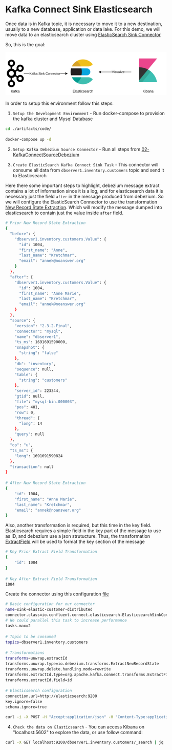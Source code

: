 # Kafka Connect Sink Elasticsearch

Once data is in Kafka topic, it is necessary to move it to a new destination, usually to a new database, application or data lake. For this demo, we will move data to an elasticsearch cluster using [ElasticSearch Sink Connector](https://www.confluent.io/hub/confluentinc/kafka-connect-elasticsearch)


So, this is the goal:

![Debezium Source Connector](./artifacts/pictures/03-ElasticSinkConnector.png)


In order to setup this environment follow this steps:

1. `Setup the Development Environment` - Run docker-compose to provision the kafka cluster and Mysql Database
```bash
cd ./artifacts/code/

docker-compose up -d
```

2. `Setup Kafka Debezium Source Connector` - Run all steps from [02-KafkaConnectSourceDebezium](./02-KafkaConnectSourceDebezium.md) 

3. `Create ElasticSearch Kafka Connect Sink Task` - This connector will consume all data from `dbserver1.inventory.customers` topic and send it to Elasticsearch

Here there some important steps to highlight, debezium message extract contains a lot of information since it is a log, and for elasticsearch data it is necessary just the field `after` in the message produced from debezium. So we will configure the ElasticSearch Connector to use the transformation [New Record State Extraction](https://debezium.io/documentation/reference/2.3/transformations/event-flattening.html). Which will modify the message dumped into elasticsearch to contain just the value inside `after` field. 

```bash
# Prior New Record State Extraction
{
  "before": {
    "dbserver1.inventory.customers.Value": {
      "id": 1004,
      "first_name": "Anne",
      "last_name": "Kretchmar",
      "email": "annek@noanswer.org"
    }
  },
  "after": {
    "dbserver1.inventory.customers.Value": {
      "id": 1004,
      "first_name": "Anne Marie",
      "last_name": "Kretchmar",
      "email": "annek@noanswer.org"
    }
  },
  "source": {
    "version": "2.3.2.Final",
    "connector": "mysql",
    "name": "dbserver1",
    "ts_ms": 1691691590000,
    "snapshot": {
      "string": "false"
    },
    "db": "inventory",
    "sequence": null,
    "table": {
      "string": "customers"
    },
    "server_id": 223344,
    "gtid": null,
    "file": "mysql-bin.000003",
    "pos": 401,
    "row": 0,
    "thread": {
      "long": 14
    },
    "query": null
  },
  "op": "u",
  "ts_ms": {
    "long": 1691691590824
  },
  "transaction": null
}

# After New Record State Extraction
{
    "id": 1004,
    "first_name": "Anne Marie",
    "last_name": "Kretchmar",
    "email": "annek@noanswer.org"
}
```

Also, another transformation is required, but this time in the key field. Elasticsearch requires a simple field in the key part of the message to use as ID, and debezium use a json strutucture. Thus, the transformation [ExtractField](https://docs.confluent.io/platform/current/connect/transforms/extractfield.html#extractfield) will be used to format the key section of the message

```bash
# Key Prior Extract Field Transformation
{
    "id": 1004
}

# Key After Extract Field Transformation
1004
```

Create the connector using this configuration [file](./artifacts/code/sink/demo-elasticsearch/sink-elastic-distributed.properties)
```bash
# Basic configuration for our connector
name=sink-elastic-customer-distributed
connector.class=io.confluent.connect.elasticsearch.ElasticsearchSinkConnector
# We could parallel this task to increase performance
tasks.max=2

# Topic to be consumed
topics=dbserver1.inventory.customers

# Transformations
transforms=unwrap,extractId
transforms.unwrap.type=io.debezium.transforms.ExtractNewRecordState
transforms.unwrap.delete.handling.mode=rewrite
transforms.extractId.type=org.apache.kafka.connect.transforms.ExtractField$Key
transforms.extractId.field=id

# Elasticsearch configuration
connection.url=http://elasticsearch:9200
key.ignore=false
schema.ignore=true
```

```bash
curl -i -X POST -H "Accept:application/json" -H "Content-Type:application/json" localhost:8083/connectors/ -d '{ "name": "elasticsearch-connector", "config": { "connector.class": "io.confluent.connect.elasticsearch.ElasticsearchSinkConnector", "transforms.unwrap.delete.handling.mode": "rewrite", "tasks.max": "2", "topics": "dbserver1.inventory.customers", "transforms.extractId.type": "org.apache.kafka.connect.transforms.ExtractField$Key", "transforms": "unwrap,extractId", "transforms.unwrap.type": "io.debezium.transforms.ExtractNewRecordState", "transforms.extractId.field": "id", "connection.url": "http://elasticsearch:9200", "key.ignore": "false", "schema.ignore": "true" }}'
```

4. `Check the data on Elasticsearch` - You can access Kibana on "localhost:5602" to explore the data, or use follow command:

```bash
curl -X GET localhost:9200/dbserver1.inventory.customers/_search | jq
```